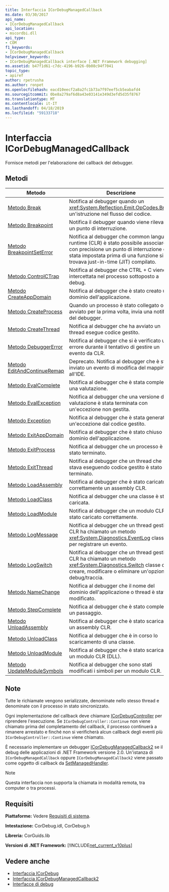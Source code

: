 ```yaml
---
title: Interfaccia ICorDebugManagedCallback
ms.date: 03/30/2017
api_name:
- ICorDebugManagedCallback
api_location:
- mscordbi.dll
api_type:
- COM
f1_keywords:
- ICorDebugManagedCallback
helpviewer_keywords:
- ICorDebugManagedCallback interface [.NET Framework debugging]
ms.assetid: b47f1d61-c7dc-4196-b926-0b08c94f7041
topic_type:
- apiref
author: rpetrusha
ms.author: ronpet
ms.openlocfilehash: eacd10eecf2a8a2fc1b73a7f97eef5cb5eabafd4
ms.sourcegitcommit: 0be8a279af6d8a43e03141e349d3efd5d35f8767
ms.translationtype: MT
ms.contentlocale: it-IT
ms.lasthandoff: 04/18/2019
ms.locfileid: "59133718"
---
```

# <a name="icordebugmanagedcallback-interface"></a>Interfaccia ICorDebugManagedCallback
Fornisce metodi per l'elaborazione dei callback del debugger.  
  
## <a name="methods"></a>Metodi  
  
|Metodo|Descrizione|  
|------------|-----------------|  
|[Metodo Break](../../../../docs/framework/unmanaged-api/debugging/icordebugmanagedcallback-break-method.md)|Notifica al debugger quando un <xref:System.Reflection.Emit.OpCodes.Break> un'istruzione nel flusso del codice.|  
|[Metodo Breakpoint](../../../../docs/framework/unmanaged-api/debugging/icordebugmanagedcallback-breakpoint-method.md)|Notifica il debugger quando viene rilevato un punto di interruzione.|  
|[Metodo BreakpointSetError](../../../../docs/framework/unmanaged-api/debugging/icordebugmanagedcallback-breakpointseterror-method.md)|Notifica al debugger che common language runtime (CLR) è stato possibile associare con precisione un punto di interruzione è stata impostata prima di una funzione si trovava just-in-time (JIT) compilato.|  
|[Metodo ControlCTrap](../../../../docs/framework/unmanaged-api/debugging/icordebugmanagedcallback-controlctrap-method.md)|Notifica al debugger che CTRL + C viene intercettata nel processo sottoposto a debug.|  
|[Metodo CreateAppDomain](../../../../docs/framework/unmanaged-api/debugging/icordebugmanagedcallback-createappdomain-method.md)|Notifica al debugger che è stato creato un dominio dell'applicazione.|  
|[Metodo CreateProcess](../../../../docs/framework/unmanaged-api/debugging/icordebugmanagedcallback-createprocess-method.md)|Quando un processo è stato collegato o avviato per la prima volta, invia una notifica del debugger.|  
|[Metodo CreateThread](../../../../docs/framework/unmanaged-api/debugging/icordebugmanagedcallback-createthread-method.md)|Notifica al debugger che ha avviato un thread esegue codice gestito.|  
|[Metodo DebuggerError](../../../../docs/framework/unmanaged-api/debugging/icordebugmanagedcallback-debuggererror-method.md)|Notifica al debugger che si è verificato un errore durante il tentativo di gestire un evento da CLR.|  
|[Metodo EditAndContinueRemap](../../../../docs/framework/unmanaged-api/debugging/icordebugmanagedcallback-editandcontinueremap-method.md)|Deprecato. Notifica al debugger che è stato inviato un evento di modifica del mapping all'IDE.|  
|[Metodo EvalComplete](../../../../docs/framework/unmanaged-api/debugging/icordebugmanagedcallback-evalcomplete-method.md)|Notifica al debugger che è stata completata una valutazione.|  
|[Metodo EvalException](../../../../docs/framework/unmanaged-api/debugging/icordebugmanagedcallback-evalexception-method.md)|Notifica al debugger che una versione di valutazione è stata terminata con un'eccezione non gestita.|  
|[Metodo Exception](../../../../docs/framework/unmanaged-api/debugging/icordebugmanagedcallback-exception-method.md)|Notifica al debugger che è stata generata un'eccezione dal codice gestito.|  
|[Metodo ExitAppDomain](../../../../docs/framework/unmanaged-api/debugging/icordebugmanagedcallback-exitappdomain-method.md)|Notifica al debugger che è stato chiuso un dominio dell'applicazione.|  
|[Metodo ExitProcess](../../../../docs/framework/unmanaged-api/debugging/icordebugmanagedcallback-exitprocess-method.md)|Notifica al debugger che un processo è stato terminato.|  
|[Metodo ExitThread](../../../../docs/framework/unmanaged-api/debugging/icordebugmanagedcallback-exitthread-method.md)|Notifica al debugger che un thread che stava eseguendo codice gestito è stato terminato.|  
|[Metodo LoadAssembly](../../../../docs/framework/unmanaged-api/debugging/icordebugmanagedcallback-loadassembly-method.md)|Notifica al debugger che è stato caricato correttamente un assembly CLR.|  
|[Metodo LoadClass](../../../../docs/framework/unmanaged-api/debugging/icordebugmanagedcallback-loadclass-method.md)|Notifica al debugger che una classe è stata caricata.|  
|[Metodo LoadModule](../../../../docs/framework/unmanaged-api/debugging/icordebugmanagedcallback-loadmodule-method.md)|Notifica al debugger che un modulo CLR è stato caricato correttamente.|  
|[Metodo LogMessage](../../../../docs/framework/unmanaged-api/debugging/icordebugmanagedcallback-logmessage-method.md)|Notifica al debugger che un thread gestito CLR ha chiamato un metodo <xref:System.Diagnostics.EventLog> classe per registrare un evento.|  
|[Metodo LogSwitch](../../../../docs/framework/unmanaged-api/debugging/icordebugmanagedcallback-logswitch-method.md)|Notifica al debugger che un thread gestito CLR ha chiamato un metodo <xref:System.Diagnostics.Switch> classe da creare, modificare o eliminare un'opzione di debug/traccia.|  
|[Metodo NameChange](../../../../docs/framework/unmanaged-api/debugging/icordebugmanagedcallback-namechange-method.md)|Notifica al debugger che il nome del dominio dell'applicazione o thread è stato modificato.|  
|[Metodo StepComplete](../../../../docs/framework/unmanaged-api/debugging/icordebugmanagedcallback-stepcomplete-method.md)|Notifica al debugger che è stato completato un passaggio.|  
|[Metodo UnloadAssembly](../../../../docs/framework/unmanaged-api/debugging/icordebugmanagedcallback-unloadassembly-method.md)|Notifica al debugger che è stato scaricato un assembly CLR.|  
|[Metodo UnloadClass](../../../../docs/framework/unmanaged-api/debugging/icordebugmanagedcallback-unloadclass-method.md)|Notifica al debugger che è in corso lo scaricamento di una classe.|  
|[Metodo UnloadModule](../../../../docs/framework/unmanaged-api/debugging/icordebugmanagedcallback-unloadmodule-method.md)|Notifica al debugger che è stato scaricato un modulo CLR (DLL).|  
|[Metodo UpdateModuleSymbols](../../../../docs/framework/unmanaged-api/debugging/icordebugmanagedcallback-updatemodulesymbols-method.md)|Notifica al debugger che sono stati modificati i simboli per un modulo CLR.|  
  
## <a name="remarks"></a>Note  
 Tutte le richiamate vengono serializzate, denominate nello stesso thread e denominate con il processo in stato sincronizzato.  
  
 Ogni implementazione del callback deve chiamare [ICorDebugController](../../../../docs/framework/unmanaged-api/debugging/icordebugcontroller-continue-method.md) per riprendere l'esecuzione. Se `ICorDebugController::Continue` non viene chiamato prima del completamento del callback, il processo continuerà a rimanere arrestato e finché non si verificherà alcun callback degli eventi più `ICorDebugController::Continue` viene chiamato.  
  
 È necessario implementare un debugger [ICorDebugManagedCallback2](../../../../docs/framework/unmanaged-api/debugging/icordebugmanagedcallback2-interface.md) se il debug delle applicazioni di .NET Framework versione 2.0. Un'istanza di `ICorDebugManagedCallback` oppure `ICorDebugManagedCallback2` viene passato come oggetto di callback da [SetManagedHandler](../../../../docs/framework/unmanaged-api/debugging/icordebug-setmanagedhandler-method.md).  
  
> [!NOTE]
>  Questa interfaccia non supporta la chiamata in modalità remota, tra computer o tra processi.  
  
## <a name="requirements"></a>Requisiti  
 **Piattaforme:** Vedere [Requisiti di sistema](../../../../docs/framework/get-started/system-requirements.md).  
  
 **Intestazione:** CorDebug.idl, CorDebug.h  
  
 **Libreria:** CorGuids.lib  
  
 **Versioni di .NET Framework:** [!INCLUDE[net_current_v10plus](../../../../includes/net-current-v10plus-md.md)]  
  
## <a name="see-also"></a>Vedere anche

- [Interfaccia ICorDebug](../../../../docs/framework/unmanaged-api/debugging/icordebug-interface.md)
- [Interfaccia ICorDebugManagedCallback2](../../../../docs/framework/unmanaged-api/debugging/icordebugmanagedcallback2-interface.md)
- [Interfacce di debug](../../../../docs/framework/unmanaged-api/debugging/debugging-interfaces.md)
